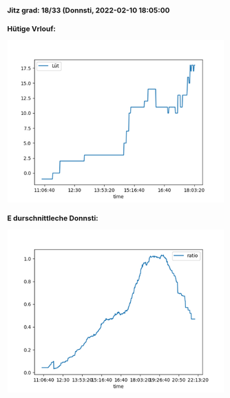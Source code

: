 ### Jitz grad: 18/33 (Donnsti, 2022-02-10 18:05:00

### Hütige Vrlouf:
![Graph](Today.png)

### E durschnittleche Donnsti:
![Graph](Donnsti.png)